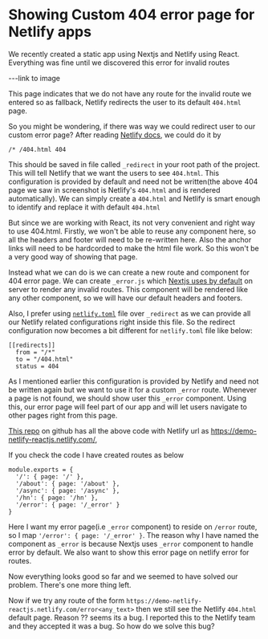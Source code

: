 # Showing Custom 404 error page for Netlify apps

We recently created a static app using Nextjs and Netlify using React. Everything was fine until we discovered this error for invalid routes

---link to image

This page indicates that we do not have any route for the invalid route we entered so as fallback, Netlify redirects the user to its default `404.html` page.

So you might be wondering, if there was way we could redirect user to our custom error page?
After reading [Netlify docs](https://www.netlify.com/docs/redirects/#custom-404), we could do it by

```
/* /404.html 404
```

This should be saved in file called `_redirect` in your root path of the project. This will tell Netlify that we want the users to see `404.html`. This configuration is provided by default and need not be written(the above 404 page we saw in screenshot is Netlify's `404.html` and is rendered automatically). We can simply create a `404.html` and Netlify is smart enough to identify and replace it with default `404.html`

But since we are working with React, its not very convenient and right way to use 404.html. Firstly, we won't be able to reuse any component here, so all the headers and footer will need to be re-written here. Also the anchor links will need to be hardcorded to make the html file work. So this won't be a very good way of showing that page.

Instead what we can do is we can create a new route and component for 404 error page. We can create `_error.js` which [Nextjs uses by default](https://nextjs.org/docs/#custom-error-handling) on server to render any invalid routes. This component will be rendered like any other component, so we will have our default headers and footers.

Also, I prefer using [`netlify.toml`](https://www.netlify.com/docs/netlify-toml-reference/) file over `_redirect` as we can provide all our Netlify related configurations right inside this file. So the redirect configuration now becomes a bit different for `netlify.toml` file like below:

```
[[redirects]]
  from = "/*"
  to = "/404.html"
  status = 404
```
As I mentioned earlier this configuration is provided by Netlify and need not be written again but we want to use it for a custom `_error` route. Whenever a page is not found, we should show user this `_error` component. Using this, our error page will feel part of our app and will let users navigate to other pages right from this page.

[This repo](https://github.com/trojanh/next-pwa-boilerplate) on github has all the above code with Netlify url as https://demo-netlify-reactjs.netlify.com/,

If you check the code I have created routes as below
```
module.exports = {
  '/': { page: '/' },
  '/about': { page: '/about' },
  '/async': { page: '/async' },
  '/hn': { page: '/hn' },
  '/error': { page: '/_error' }
}
```

Here I want my error page(i.e `_error` component) to reside on `/error` route, so I map
`'/error': { page: '/_error' }`. The reason why I have named the component as `_error` is because Nextjs uses `_error` component to handle error by default. We also want to show this error page on netlify error for routes.

Now everything looks good so far and we seemed to have solved our problem. There's one more thing left.

Now if we try any route of the form `https://demo-netlify-reactjs.netlify.com/error<any_text>` then we still see the Netlify `404.html` default page. Reason ?? seems its a bug. I reported this to the Netlify team and they accepted it was a bug. So how do we solve this bug?









